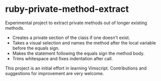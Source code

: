 # ruby-private-method-extract

Experimental project to extract private methods out of longer existing methods.

* Creates a private section of the class if one doesn't exist.
* Takes a visual selection and names the method after the local variable before the equals sign.
* Makes the statement following the equals sign the method body.
* Trims whitespace and fixes indentation after call.

This project is an initial effort in learning Vimscript. Contributions and suggestions for improvement are very welcome.
